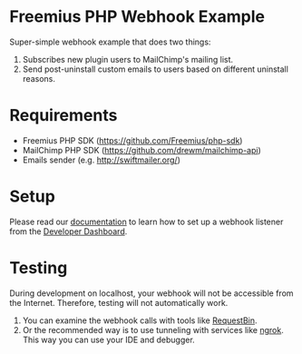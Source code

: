 # Freemius PHP Webhook Example

Super-simple webhook example that does two things:

1. Subscribes new plugin users to MailChimp's mailing list.
2. Send post-uninstall custom emails to users based on different uninstall reasons.

# Requirements
* Freemius PHP SDK (https://github.com/Freemius/php-sdk)
* MailChimp PHP SDK (https://github.com/drewm/mailchimp-api)
* Emails sender (e.g. http://swiftmailer.org/)

# Setup

Please read our [documentation](https://freemius.com/help/documentation/marketing-automation/events-webhooks/#how_to_create_a_webhook) to learn how to set up a webhook listener from the [Developer Dashboard](https://dashboard.freemius.com/).

# Testing
During development on localhost, your webhook will not be accessible from the Internet. Therefore, testing will not automatically work. 

1. You can examine the webhook calls with tools like [RequestBin](http://requestb.in/).
2. Or the recommended way is to use tunneling with services like [ngrok](https://ngrok.com/). This way you can use your IDE and debugger.
